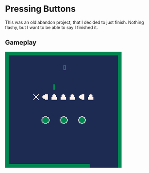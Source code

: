 # Pressing Buttons

This was an old abandon project, that I decided to just finish. Nothing flashy, but I want to be able to say I finished it. 

## Gameplay
![gameplay](https://github.com/sugarvoid/pressing-buttons/blob/master/gameplay.gif)


